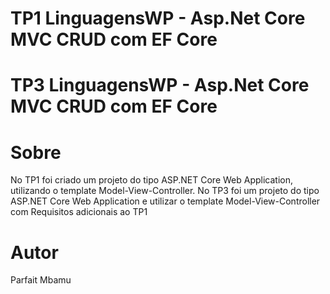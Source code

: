 # TP1 LinguagensWP - Asp.Net Core MVC CRUD com EF Core
# TP3 LinguagensWP - Asp.Net Core MVC CRUD com EF Core


 # Sobre

No TP1 foi criado um projeto do tipo ASP.NET Core Web Application, utilizando o template Model-View-Controller.
No TP3 foi um projeto do tipo ASP.NET Core Web Application e utilizar o template Model-View-Controller com Requisitos adicionais ao TP1

 # Autor
 
 Parfait Mbamu